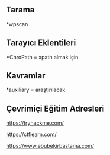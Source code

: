 ## Tarama

*wpscan

## Tarayıcı Eklentileri

*ChroPath = xpath almak için

## Kavramlar

*auxiliary = araştırılacak

## Çevrimiçi Eğitim Adresleri

https://tryhackme.com/

https://ctflearn.com/

https://www.ebubekirbastama.com/

